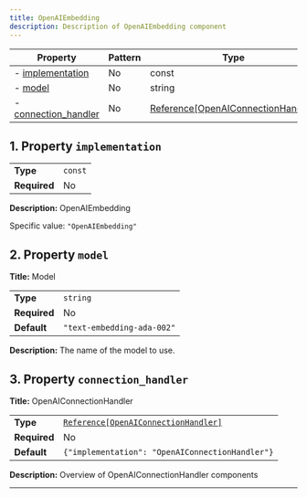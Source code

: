 ```yaml
---
title: OpenAIEmbedding
description: Description of OpenAIEmbedding component
---
```


| Property                                     | Pattern | Type                                                                                    | Deprecated | Definition | Title/Description       |
| -------------------------------------------- | ------- | --------------------------------------------------------------------------------------- | ---------- | ---------- | ----------------------- |
| - [implementation](#implementation )         | No      | const                                                                                   | No         | -          | OpenAIEmbedding         |
| - [model](#model )                           | No      | string                                                                                  | No         | -          | Model                   |
| - [connection_handler](#connection_handler ) | No      | [Reference[OpenAIConnectionHandler]](/docs/components/openaiconnectionhandler/overview) | No         | -          | OpenAIConnectionHandler |

## <a name="implementation"></a>1. Property `implementation`

|              |         |
| ------------ | ------- |
| **Type**     | `const` |
| **Required** | No      |

**Description:** OpenAIEmbedding

Specific value: `"OpenAIEmbedding"`

## <a name="model"></a>2. Property `model`

**Title:** Model

|              |                            |
| ------------ | -------------------------- |
| **Type**     | `string`                   |
| **Required** | No                         |
| **Default**  | `"text-embedding-ada-002"` |

**Description:** The name of the model to use.

## <a name="connection_handler"></a>3. Property `connection_handler`

**Title:** OpenAIConnectionHandler

|              |                                                                                           |
| ------------ | ----------------------------------------------------------------------------------------- |
| **Type**     | [`Reference[OpenAIConnectionHandler]`](/docs/components/openaiconnectionhandler/overview) |
| **Required** | No                                                                                        |
| **Default**  | `{"implementation": "OpenAIConnectionHandler"}`                                           |

**Description:** Overview of OpenAIConnectionHandler components

----------------------------------------------------------------------------------------------------------------------------
